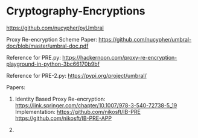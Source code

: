 # Cryptography-Encryptions

https://github.com/nucypher/pyUmbral

Proxy Re-encryption Scheme Paper:
https://github.com/nucypher/umbral-doc/blob/master/umbral-doc.pdf

Reference for PRE.py:
https://hackernoon.com/proxy-re-encryption-playground-in-python-3bc66170b9bf

Reference for PRE-2.py:
https://pypi.org/project/umbral/

Papers:

1) Identity Based Proxy Re-encryption: https://link.springer.com/chapter/10.1007/978-3-540-72738-5_19
   Implementation:  https://github.com/nikosft/IB-PRE
                    https://github.com/nikosft/IB-PRE-APP

2)
